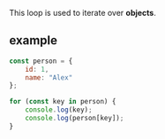 This loop is used to iterate over **objects**.

## example
```javascript
const person = {
    id: 1,
    name: "Alex"
};

for (const key in person) {
    console.log(key);
    console.log(person[key]);
}
```